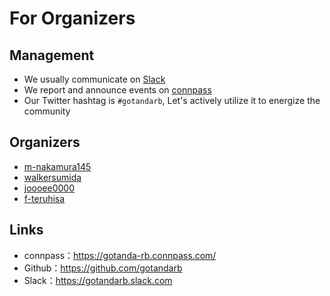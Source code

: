 # For Organizers

## Management
- We usually communicate on [Slack](https://gotandarb.slack.com)
- We report and announce events on [connpass](https://gotanda-rb.connpass.com/)
- Our Twitter hashtag is `#gotandarb`, Let's actively utilize it to energize the community


## Organizers
- [m-nakamura145](https://github.com/m-nakamura145)
- [walkersumida](https://github.com/walkersumida)
- [joooee0000](https://github.com/joooee0000)
- [f-teruhisa](https://github.com/f-teruhisa)

## Links
- connpass：https://gotanda-rb.connpass.com/
- Github：https://github.com/gotandarb
- Slack：https://gotandarb.slack.com
